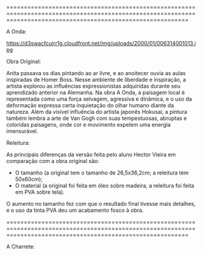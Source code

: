 ================================================================================================================================================================

A Onda: 

https://d3swacfcujrr1g.cloudfront.net/img/uploads/2000/01/006314001013.jpg

Obra Original:

Anita passava os dias pintando ao ar livre, e ao anoitecer ouvia as aulas inspiradas de Homer Boss. Nesse ambiente de liberdade e inspiração, a artista explorou as influências expressionistas adquiridas durante seu aprendizado anterior na Alemanha.
Na obra A Onda, a paisagem local é representada como uma força selvagem, agressiva e dinâmica, e o uso da deformação expressa certa inquietação do olhar humano diante da natureza.
Além da visível influência do artista japonês Hokusai, a pintura também lembra a arte de Van Gogh com suas tempestuosas, abruptas e coloridas paisagens, onde cor e movimento expelem uma energia imensurável.

Releitura:

As principais diferenças da versão feita pelo aluno Hector Vieira em comparação com a obra original são: 
- O tamanho (a original tem o tamanho de 26,5x36,2cm; a releitura tem 50x60cm);
- O material (a original foi feita em óleo sobre madeira, a releitura foi feita em PVA sobre tela).

O aumento no tamanho fez com que o resultado final tivesse mais detalhes, e o uso da tinta PVA deu um acabamento fosco à obra.

================================================================================================================================================================

A Charrete: 

